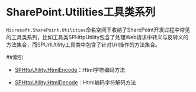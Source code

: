 # SharePoint.Utilities工具类系列
`Microsoft.SharePoint.Utilities`命名空间下收纳了SharePoint开发过程中常见的工具类系列，比如工具类SPHttpUtility包含了处理Web请求中转义与反转义的方法集合，而SPUrlUtility工具类中包含了针对Url操作的方法集合。


##索引

- [SPHttpUtility.HtmlEncode](sphttputility1.md)：Html字符编码方法

- [SPHttpUtility.HtmlDecode](sphttputility2.md)：Html编码字符解码方法
